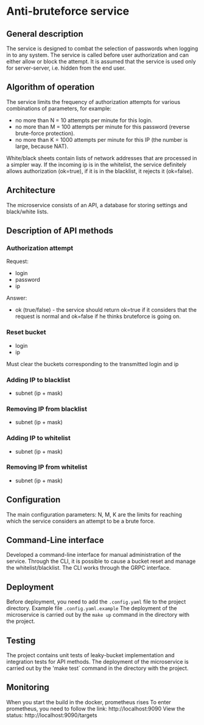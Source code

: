 # Anti-bruteforce service

## General description

The service is designed to combat the selection of passwords when logging in to any system.
The service is called before user authorization and can either allow or block the attempt.
It is assumed that the service is used only for server-server, i.e. hidden from the end user.

## Algorithm of operation

The service limits the frequency of authorization attempts for various combinations of parameters, for example:
* no more than N = 10 attempts per minute for this login.
* no more than M = 100 attempts per minute for this password (reverse brute-force protection).
* no more than K = 1000 attempts per minute for this IP (the number is large, because NAT).

White/black sheets contain lists of network addresses that are processed in a simpler way.
If the incoming ip is in the whitelist, the service definitely allows authorization (ok=true), if it is in the blacklist, it rejects it (ok=false).

## Architecture

The microservice consists of an API, a database for storing settings and black/white lists.

## Description of API methods

### Authorization attempt
Request:
* login
* password
* ip

Answer:
* ok (true/false) - the service should return ok=true if it considers that the request is normal
  and ok=false if he thinks bruteforce is going on.

### Reset bucket
* login
* ip

Must clear the buckets corresponding to the transmitted login and ip

### Adding IP to blacklist
* subnet (ip + mask)

### Removing IP from blacklist
* subnet (ip + mask)

### Adding IP to whitelist
* subnet (ip + mask)

### Removing IP from whitelist
* subnet (ip + mask)

## Configuration
The main configuration parameters: N, M, K are the limits for reaching which the service considers an attempt to be a brute force.

## Command-Line interface
Developed a command-line interface for manual administration of the service.
Through the CLI, it is possible to cause a bucket reset and manage the whitelist/blacklist.
The CLI works through the GRPC interface.

## Deployment
Before deployment, you need to add the `.config.yaml` file to the project directory. Example file `.config.yaml.example`
The deployment of the microservice is carried out by the `make up` command in the directory with the project.

## Testing
The project contains unit tests of leaky-bucket implementation and integration tests for API methods.
The deployment of the microservice is carried out by the 'make test` command in the directory with the project.

## Monitoring
When you start the build in the docker, prometheus rises
To enter prometheus, you need to follow the link: http://localhost:9090
View the status: http://localhost:9090/targets